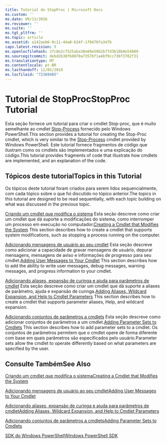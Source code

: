 ```yaml
---
title: Tutorial do StopProc | Microsoft Docs
ms.custom: ''
ms.date: 09/13/2016
ms.reviewer: ''
ms.suite: ''
ms.tgt_pltfrm: ''
ms.topic: article
ms.assetid: a142aeb6-9c11-44a0-b34f-1f9470fa347b
caps.latest.revision: 5
ms.openlocfilehash: 27c8e2c7525aba38e69e50b2b7fd3b18b8e54989
ms.sourcegitcommit: debd2b38fb8070a7357bf1a4bf9cc736f3702f31
ms.translationtype: MT
ms.contentlocale: pt-BR
ms.lasthandoff: 12/05/2019
ms.locfileid: "72369405"
---
```

# <a name="stopproc-tutorial"></a><span data-ttu-id="8f69a-102">Tutorial de StopProc</span><span class="sxs-lookup"><span data-stu-id="8f69a-102">StopProc Tutorial</span></span>

<span data-ttu-id="8f69a-103">Esta seção fornece um tutorial para criar o cmdlet Stop-proc, que é muito semelhante ao cmdlet [Stop-Process](/powershell/module/Microsoft.PowerShell.Management/Stop-Process) fornecido pelo Windows PowerShell.</span><span class="sxs-lookup"><span data-stu-id="8f69a-103">This section provides a tutorial for creating the Stop-Proc cmdlet, which is very similar to the [Stop-Process](/powershell/module/Microsoft.PowerShell.Management/Stop-Process) cmdlet provided by Windows PowerShell.</span></span> <span data-ttu-id="8f69a-104">Este tutorial fornece fragmentos de código que ilustram como os cmdlets são implementados e uma explicação do código.</span><span class="sxs-lookup"><span data-stu-id="8f69a-104">This tutorial provides fragments of code that illustrate how cmdlets are implemented, and an explanation of the code.</span></span>

## <a name="topics-in-this-tutorial"></a><span data-ttu-id="8f69a-105">Tópicos deste tutorial</span><span class="sxs-lookup"><span data-stu-id="8f69a-105">Topics in this Tutorial</span></span>

<span data-ttu-id="8f69a-106">Os tópicos deste tutorial foram criados para serem lidos sequencialmente, com cada tópico sobre o que foi discutido no tópico anterior.</span><span class="sxs-lookup"><span data-stu-id="8f69a-106">The topics in this tutorial are designed to be read sequentially, with each topic building on what was discussed in the previous topic.</span></span>

<span data-ttu-id="8f69a-107">[Criando um cmdlet que modifica o sistema](./creating-a-cmdlet-that-modifies-the-system.md) Esta seção descreve como criar um cmdlet que dá suporte a modificações do sistema, como interromper um processo em execução no computador.</span><span class="sxs-lookup"><span data-stu-id="8f69a-107">[Creating a Cmdlet that Modifies the System](./creating-a-cmdlet-that-modifies-the-system.md) This section describes how to create a cmdlet that supports system modifications, such as stopping a process running on the computer.</span></span>

<span data-ttu-id="8f69a-108">[Adicionando mensagens de usuário ao seu cmdlet](./adding-user-messages-to-your-cmdlet.md) Esta seção descreve como adicionar a capacidade de gravar mensagens de usuário, depurar mensagens, mensagens de aviso e informações de progresso para seu cmdlet.</span><span class="sxs-lookup"><span data-stu-id="8f69a-108">[Adding User Messages to Your Cmdlet](./adding-user-messages-to-your-cmdlet.md) This section describes how to add the ability to write user messages, debug messages, warning messages, and progress information to your cmdlet.</span></span>

<span data-ttu-id="8f69a-109">[Adicionando aliases, expansão de curinga e ajuda para parâmetros de cmdlet](./adding-aliases-wildcard-expansion-and-help-to-cmdlet-parameters.md) Esta seção descreve como criar um cmdlet que dá suporte a aliases de parâmetro, ajuda e expansão de curinga.</span><span class="sxs-lookup"><span data-stu-id="8f69a-109">[Adding Aliases, Wildcard Expansion, and Help to Cmdlet Parameters](./adding-aliases-wildcard-expansion-and-help-to-cmdlet-parameters.md) This section describes how to create a cmdlet that supports parameter aliases, Help, and wildcard expansion.</span></span>

<span data-ttu-id="8f69a-110">[Adicionando conjuntos de parâmetros a cmdlets](./adding-parameter-sets-to-a-cmdlet.md) Esta seção descreve como adicionar conjuntos de parâmetros a um cmdlet.</span><span class="sxs-lookup"><span data-stu-id="8f69a-110">[Adding Parameter Sets to Cmdlets](./adding-parameter-sets-to-a-cmdlet.md) This section describes how to add parameter sets to a cmdlet.</span></span> <span data-ttu-id="8f69a-111">Os conjuntos de parâmetros permitem que o cmdlet opere de forma diferente com base em quais parâmetros são especificados pelo usuário.</span><span class="sxs-lookup"><span data-stu-id="8f69a-111">Parameter sets allow the cmdlet to operate differently based on what parameters are specified by the user.</span></span>

## <a name="see-also"></a><span data-ttu-id="8f69a-112">Consulte Também</span><span class="sxs-lookup"><span data-stu-id="8f69a-112">See Also</span></span>

[<span data-ttu-id="8f69a-113">Criando um cmdlet que modifica o sistema</span><span class="sxs-lookup"><span data-stu-id="8f69a-113">Creating a Cmdlet that Modifies the System</span></span>](./creating-a-cmdlet-that-modifies-the-system.md)

[<span data-ttu-id="8f69a-114">Adicionando mensagens de usuário ao seu cmdlet</span><span class="sxs-lookup"><span data-stu-id="8f69a-114">Adding User Messages to Your Cmdlet</span></span>](./adding-user-messages-to-your-cmdlet.md)

[<span data-ttu-id="8f69a-115">Adicionando aliases, expansão de curinga e ajuda para parâmetros de cmdlet</span><span class="sxs-lookup"><span data-stu-id="8f69a-115">Adding Aliases, Wildcard Expansion, and Help to Cmdlet Parameters</span></span>](./adding-aliases-wildcard-expansion-and-help-to-cmdlet-parameters.md)

[<span data-ttu-id="8f69a-116">Adicionando conjuntos de parâmetros a cmdlets</span><span class="sxs-lookup"><span data-stu-id="8f69a-116">Adding Parameter Sets to Cmdlets</span></span>](./adding-parameter-sets-to-a-cmdlet.md)

[<span data-ttu-id="8f69a-117">SDK do Windows PowerShell</span><span class="sxs-lookup"><span data-stu-id="8f69a-117">Windows PowerShell SDK</span></span>](../windows-powershell-reference.md)
